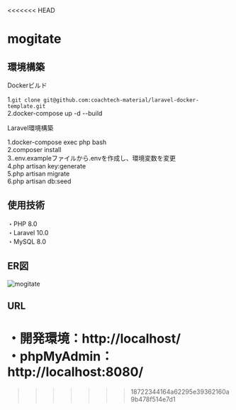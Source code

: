 <<<<<<< HEAD
# mogitate

## 環境構築

Dockerビルド

1.`git clone git@github.com:coachtech-material/laravel-docker-template.git`  
2.docker-compose up -d --build

Laravel環境構築

1.docker-compose exec php bash  
2.composer install  
3..env.exampleファイルから.envを作成し、環境変数を変更  
4.php artisan key:generate  
5.php artisan migrate  
6.php artisan db:seed

## 使用技術

・PHP 8.0  
・Laravel 10.0  
・MySQL 8.0

## ER図

![mogitate](https://github.com/user-attachments/assets/2b044dee-a986-4a86-acb4-7c4911ff131f)

## URL

・開発環境：http://localhost/  
・phpMyAdmin：http://localhost:8080/
=======

>>>>>>> 18722344164a62295e39362160a9b478f514e7d1
